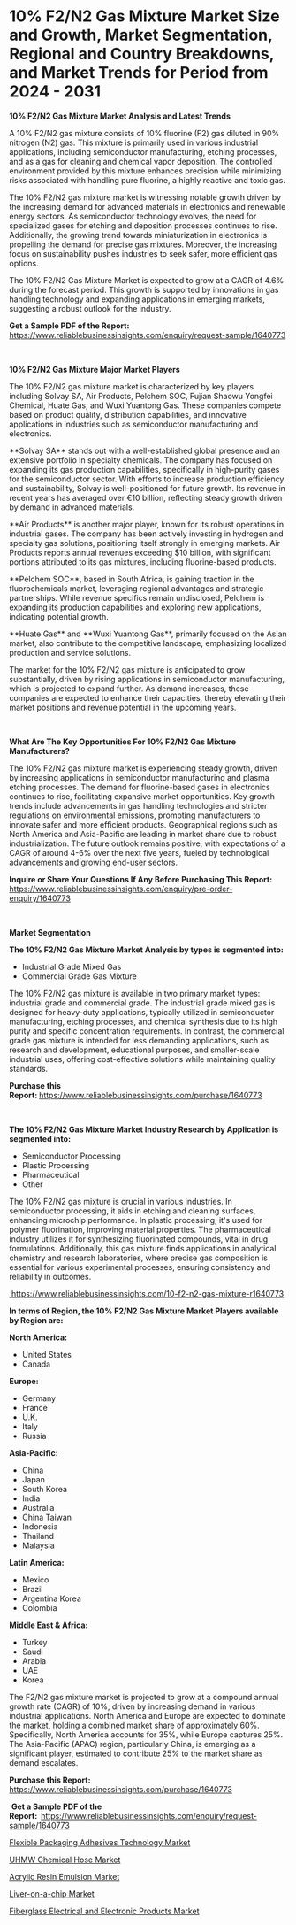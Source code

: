 <p><h1>10% F2/N2 Gas Mixture Market Size and Growth, Market Segmentation, Regional and Country Breakdowns, and Market Trends for Period from 2024 -  2031</h1></p><p><strong>10% F2/N2 Gas Mixture Market Analysis and Latest Trends</strong></p>
<p><p>A 10% F2/N2 gas mixture consists of 10% fluorine (F2) gas diluted in 90% nitrogen (N2) gas. This mixture is primarily used in various industrial applications, including semiconductor manufacturing, etching processes, and as a gas for cleaning and chemical vapor deposition. The controlled environment provided by this mixture enhances precision while minimizing risks associated with handling pure fluorine, a highly reactive and toxic gas.</p><p>The 10% F2/N2 gas mixture market is witnessing notable growth driven by the increasing demand for advanced materials in electronics and renewable energy sectors. As semiconductor technology evolves, the need for specialized gases for etching and deposition processes continues to rise. Additionally, the growing trend towards miniaturization in electronics is propelling the demand for precise gas mixtures. Moreover, the increasing focus on sustainability pushes industries to seek safer, more efficient gas options.</p><p>The 10% F2/N2 Gas Mixture Market is expected to grow at a CAGR of 4.6% during the forecast period. This growth is supported by innovations in gas handling technology and expanding applications in emerging markets, suggesting a robust outlook for the industry.</p></p>
<p><strong>Get a Sample PDF of the Report:&nbsp;</strong> <a href="https://www.reliablebusinessinsights.com/enquiry/request-sample/1640773?utm_campaign=96&utm_medium=2&utm_source=Github&utm_content=ia&utm_term=07122024&utm_id=10-f2n2-gas-mixture">https://www.reliablebusinessinsights.com/enquiry/request-sample/1640773</a></p>
<p>&nbsp;</p>
<p><strong>10% F2/N2 Gas Mixture Major Market Players</strong></p>
<p><p>The 10% F2/N2 gas mixture market is characterized by key players including Solvay SA, Air Products, Pelchem SOC, Fujian Shaowu Yongfei Chemical, Huate Gas, and Wuxi Yuantong Gas. These companies compete based on product quality, distribution capabilities, and innovative applications in industries such as semiconductor manufacturing and electronics.</p><p>**Solvay SA** stands out with a well-established global presence and an extensive portfolio in specialty chemicals. The company has focused on expanding its gas production capabilities, specifically in high-purity gases for the semiconductor sector. With efforts to increase production efficiency and sustainability, Solvay is well-positioned for future growth. Its revenue in recent years has averaged over €10 billion, reflecting steady growth driven by demand in advanced materials.</p><p>**Air Products** is another major player, known for its robust operations in industrial gases. The company has been actively investing in hydrogen and specialty gas solutions, positioning itself strongly in emerging markets. Air Products reports annual revenues exceeding $10 billion, with significant portions attributed to its gas mixtures, including fluorine-based products.</p><p>**Pelchem SOC**, based in South Africa, is gaining traction in the fluorochemicals market, leveraging regional advantages and strategic partnerships. While revenue specifics remain undisclosed, Pelchem is expanding its production capabilities and exploring new applications, indicating potential growth.</p><p>**Huate Gas** and **Wuxi Yuantong Gas**, primarily focused on the Asian market, also contribute to the competitive landscape, emphasizing localized production and service solutions.</p><p>The market for the 10% F2/N2 gas mixture is anticipated to grow substantially, driven by rising applications in semiconductor manufacturing, which is projected to expand further. As demand increases, these companies are expected to enhance their capacities, thereby elevating their market positions and revenue potential in the upcoming years.</p></p>
<p>&nbsp;</p>
<p><strong>What Are The Key Opportunities For 10% F2/N2 Gas Mixture Manufacturers?</strong></p>
<p><p>The 10% F2/N2 gas mixture market is experiencing steady growth, driven by increasing applications in semiconductor manufacturing and plasma etching processes. The demand for fluorine-based gases in electronics continues to rise, facilitating expansive market opportunities. Key growth trends include advancements in gas handling technologies and stricter regulations on environmental emissions, prompting manufacturers to innovate safer and more efficient products. Geographical regions such as North America and Asia-Pacific are leading in market share due to robust industrialization. The future outlook remains positive, with expectations of a CAGR of around 4-6% over the next five years, fueled by technological advancements and growing end-user sectors.</p></p>
<p><strong>Inquire or Share Your Questions If Any Before Purchasing This Report:</strong> <a href="https://www.reliablebusinessinsights.com/enquiry/pre-order-enquiry/1640773?utm_campaign=96&utm_medium=2&utm_source=Github&utm_content=ia&utm_term=07122024&utm_id=10-f2n2-gas-mixture">https://www.reliablebusinessinsights.com/enquiry/pre-order-enquiry/1640773</a></p>
<p>&nbsp;</p>
<p><strong>Market Segmentation</strong></p>
<p><strong>The 10% F2/N2 Gas Mixture Market Analysis by types is segmented into:</strong></p>
<p><ul><li>Industrial Grade Mixed Gas</li><li>Commercial Grade Gas Mixture</li></ul></p>
<p><p>The 10% F2/N2 gas mixture is available in two primary market types: industrial grade and commercial grade. The industrial grade mixed gas is designed for heavy-duty applications, typically utilized in semiconductor manufacturing, etching processes, and chemical synthesis due to its high purity and specific concentration requirements. In contrast, the commercial grade gas mixture is intended for less demanding applications, such as research and development, educational purposes, and smaller-scale industrial uses, offering cost-effective solutions while maintaining quality standards.</p></p>
<p><strong>Purchase this Report:&nbsp;</strong><a href="https://www.reliablebusinessinsights.com/purchase/1640773?utm_campaign=96&utm_medium=2&utm_source=Github&utm_content=ia&utm_term=07122024&utm_id=10-f2n2-gas-mixture">https://www.reliablebusinessinsights.com/purchase/1640773</a></p>
<p>&nbsp;</p>
<p><strong>The 10% F2/N2 Gas Mixture Market Industry Research by Application is segmented into:</strong></p>
<p><ul><li>Semiconductor Processing</li><li>Plastic Processing</li><li>Pharmaceutical</li><li>Other</li></ul></p>
<p><p>The 10% F2/N2 gas mixture is crucial in various industries. In semiconductor processing, it aids in etching and cleaning surfaces, enhancing microchip performance. In plastic processing, it's used for polymer fluorination, improving material properties. The pharmaceutical industry utilizes it for synthesizing fluorinated compounds, vital in drug formulations. Additionally, this gas mixture finds applications in analytical chemistry and research laboratories, where precise gas composition is essential for various experimental processes, ensuring consistency and reliability in outcomes.</p></p>
<p><a href="https://www.reliablebusinessinsights.com/10-f2-n2-gas-mixture-r1640773?utm_campaign=96&utm_medium=2&utm_source=Github&utm_content=ia&utm_term=07122024&utm_id=10-f2n2-gas-mixture">&nbsp;https://www.reliablebusinessinsights.com/10-f2-n2-gas-mixture-r1640773</a></p>
<p><strong>In terms of Region, the 10% F2/N2 Gas Mixture Market Players available by Region are:</strong></p>
<p>
    <p> <strong> North America: </strong>
        <ul>
            <li>United States</li>
            <li>Canada</li>
        </ul>
        </p> 
    <p> <strong> Europe: </strong>
        <ul>
            <li>Germany</li>
            <li>France</li>
            <li>U.K.</li>
            <li>Italy</li>
            <li>Russia</li>
        </ul>
        </p> 
    <p> <strong> Asia-Pacific: </strong>
        <ul>
            <li>China</li>
            <li>Japan</li>
            <li>South Korea</li>
            <li>India</li>
            <li>Australia</li>
            <li>China Taiwan</li>
            <li>Indonesia</li>
            <li>Thailand</li>
            <li>Malaysia</li>
        </ul>
        </p> 
    <p> <strong> Latin America: </strong>
        <ul>
            <li>Mexico</li>
            <li>Brazil</li>
            <li>Argentina Korea</li>
            <li>Colombia</li>
        </ul>
        </p> 
    <p> <strong> Middle East & Africa: </strong>
        <ul>
            <li>Turkey</li>
            <li>Saudi</li>
            <li>Arabia</li>
            <li>UAE</li>
            <li>Korea</li>
        </ul>
    </p>
    </p>
<p><p>The F2/N2 gas mixture market is projected to grow at a compound annual growth rate (CAGR) of 10%, driven by increasing demand in various industrial applications. North America and Europe are expected to dominate the market, holding a combined market share of approximately 60%. Specifically, North America accounts for 35%, while Europe captures 25%. The Asia-Pacific (APAC) region, particularly China, is emerging as a significant player, estimated to contribute 25% to the market share as demand escalates.</p></p>
<p><strong>Purchase this Report: </strong><a href="https://www.reliablebusinessinsights.com/purchase/1640773?utm_campaign=96&utm_medium=2&utm_source=Github&utm_content=ia&utm_term=07122024&utm_id=10-f2n2-gas-mixture">https://www.reliablebusinessinsights.com/purchase/1640773</a></p>
<p>&nbsp;<strong>Get a Sample PDF of the Report:&nbsp;&nbsp;</strong><a href="https://www.reliablebusinessinsights.com/enquiry/request-sample/1640773?utm_campaign=96&utm_medium=2&utm_source=Github&utm_content=ia&utm_term=07122024&utm_id=10-f2n2-gas-mixture">https://www.reliablebusinessinsights.com/enquiry/request-sample/1640773</a></p>
<p><strong></strong></p>
<p><p><a href="https://www.linkedin.com/pulse/in-depth-analysis-flexible-packaging-adhesives-technology-rrqve?utm_campaign=96&utm_medium=2&utm_source=Github&utm_content=ia&utm_term=07122024&utm_id=10-f2n2-gas-mixture">Flexible Packaging Adhesives Technology Market</a></p><p><a href="https://issuu.com/reportprime-2/docs/uhmw-chemical-hose-market-size-2030.pptx?utm_campaign=96&utm_medium=2&utm_source=Github&utm_content=ia&utm_term=07122024&utm_id=10-f2n2-gas-mixture">UHMW Chemical Hose Market</a></p><p><a href="https://issuu.com/reportprime-2/docs/acrylic-resin-emulsion-market-size-2030.pptx?utm_campaign=96&utm_medium=2&utm_source=Github&utm_content=ia&utm_term=07122024&utm_id=10-f2n2-gas-mixture">Acrylic Resin Emulsion Market</a></p><p><a href="https://github.com/luisem4tmccuan/Market-Research-Report-List-1/blob/main/liver-on-a-chip-market.md?utm_campaign=96&utm_medium=2&utm_source=Github&utm_content=ia&utm_term=07122024&utm_id=10-f2n2-gas-mixture">Liver-on-a-chip Market</a></p><p><a href="https://www.linkedin.com/pulse/evaluating-current-future-growth-potential-fiberglass-electrical-e7lne?utm_campaign=96&utm_medium=2&utm_source=Github&utm_content=ia&utm_term=07122024&utm_id=10-f2n2-gas-mixture">Fiberglass Electrical and Electronic Products Market</a></p></p>